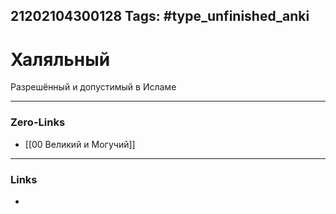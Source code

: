 21202104300128
Tags: #type_unfinished_anki 
---
# Халяльный

Разрешённый и допустимый в Исламе

---
### Zero-Links
- [[00 Великий и Могучий]]
---
### Links
-